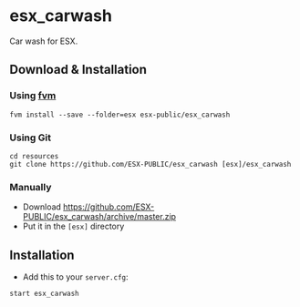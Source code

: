 # esx_carwash

Car wash for ESX.

## Download & Installation

### Using [fvm](https://github.com/qlaffont/fvm-installer)
```
fvm install --save --folder=esx esx-public/esx_carwash
```

### Using Git
```
cd resources
git clone https://github.com/ESX-PUBLIC/esx_carwash [esx]/esx_carwash
```

### Manually
- Download https://github.com/ESX-PUBLIC/esx_carwash/archive/master.zip
- Put it in the `[esx]` directory

## Installation
- Add this to your `server.cfg`:

```
start esx_carwash
```